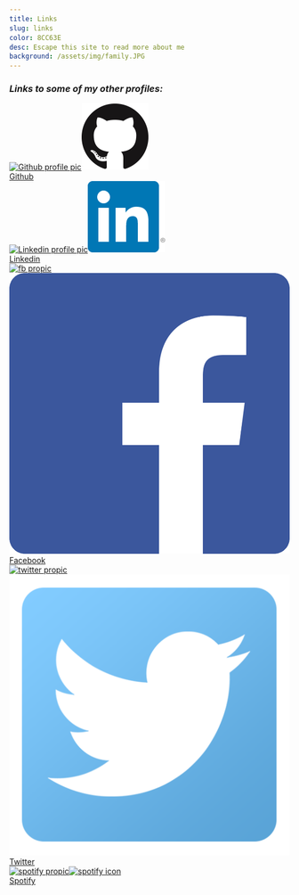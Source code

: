```yaml
---
title: Links
slug: links
color: 8CC63E
desc: Escape this site to read more about me
background: /assets/img/family.JPG
---
```


### *Links to some of my other profiles:*
<div class="profiles">
<div class="profile-link"><a href="https://github.com/dyang108"><img class="propic" src="https://avatars0.githubusercontent.com/u/14955423?v=3&s=460" alt="Github profile pic"><img class="site-icon" src="/assets/img/github.png" alt="Github icon"><div class="link-text">Github</div></a></div>
<div class="profile-link">
<a href="https://www.linkedin.com/in/derick-yang-a25502a8"><img class="propic" src="https://media.licdn.com/mpr/mpr/shrinknp_400_400/AAEAAQAAAAAAAAGbAAAAJDBjNDFlYjExLWI3NmMtNGIyMC04MzE0LTEzOTE2MGRkMTNjMw.jpg" alt="Linkedin profile pic"><img class="site-icon" src="/assets/img/linkedin.png" alt="Linkedin icon"><div class="link-text">Linkedin</div></a>
</div>
<div class="profile-link">
<a href="https://www.facebook.com/dyang108"><img class="propic" src="https://scontent.xx.fbcdn.net/hphotos-xpt1/v/t1.0-9/1661621_10205679982020401_7659134762242100686_n.jpg?oh=f4337ea5b05b7810715a09dc125ea2bc&oe=5743C7B6" alt="fb propic"><img class="site-icon" src="/assets/img/facebook.png" alt="fb icon"><div class="link-text">Facebook</div></a>
</div>
<div class="profile-link">
<a href="https://twitter.com/derickwyang"><img class="propic" src="https://pbs.twimg.com/profile_images/458783723274522625/UorGf3HC_400x400.jpeg" alt="twitter propic"><img class="site-icon" src="/assets/img/twitter.png" alt="twitter icon"><div class="link-text">Twitter</div></a>
</div>
<div class="profile-link">
<a href="https://open.spotify.com/user/1266550198"><img class="propic" src="https://scontent.xx.fbcdn.net/hphotos-xpt1/v/t1.0-9/1661621_10205679982020401_7659134762242100686_n.jpg?oh=f4337ea5b05b7810715a09dc125ea2bc&oe=5743C7B6" alt="spotify propic"><img class="site-icon" src="/assets/img/spotify.png" alt="spotify icon"><div class="link-text">Spotify</div></a>
</div>
</div>

